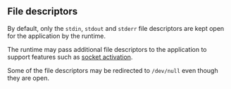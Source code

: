 ## File descriptors
By default, only the `stdin`, `stdout` and `stderr` file descriptors are kept open for the application by the runtime.

The runtime may pass additional file descriptors to the application to support features such as [socket activation](http://0pointer.de/blog/projects/socket-activated-containers.html).

Some of the file descriptors may be redirected to `/dev/null` even though they are open.
